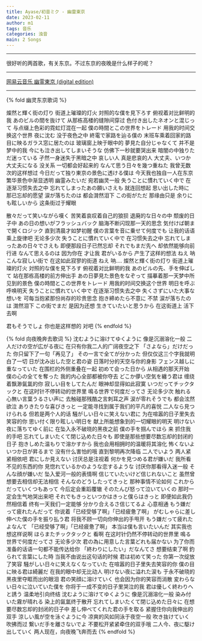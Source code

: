 ```yaml
---
title: Ayase/初音ミク - 幽霊東京
date: 2023-02-11
author: m1
tags: 音乐
categories: 浊音
main: 2 Songs
---
```


<link rel="stylesheet" href="/css/APlayer.min.css">
<div id="aplayer"></div>
<script src="/js/APlayer.min.js"></script>
<script>
    const ap = new APlayer({
    container: document.getElementById('aplayer'),
    lrcType: 3,
    loop: 'none',
    audio: [
        {
        name: '幽霊東京(幽灵东京)',
        artist: 'Ayase/初音ミク',
        url: '1 幽霊東京.m4a',
        cover: 'Cover.png',
        lrc: '1 幽霊東京.lrc',
        },
        {
        name: '夜に駆ける(初音ミク ver.)(向夜晚奔去)',
        artist: 'Ayase/初音ミク',
        url: '2 夜に駆ける.m4a',
        cover: 'Cover.png',
        lrc: '2 夜に駆ける.lrc',
        }
    ]
});
</script>

---

很好听的两首歌，有关东京。不过东京的夜晚是什么样子的呢？

---

[网易云音乐 幽霊東京 (digital edition)](https://music.163.com/#/album?id=90356231)

---

{% fold 幽灵东京歌词 %}

燦然と輝く街の灯り
街道上璀璨的灯火
対照的な僕を見下ろす
俯视着对比鲜明的我
あのビルの間を抜けて
从那栋高楼的缝隙间穿过
色付き出したネオンと混じって
与点缀上色彩的霓虹灯混在一起
僕の時間とこの世界をトレード
用我的时间交换这个世界
夜に沈む
没于夜色之中
終電で家路を辿る僕の
末班车乘着回家的路
目に映るガラス窓に居たのは
玻璃窗上映于眼中的
夢見た自分じゃなくて
并不是梦中的我
今にも泣き出してしまいそうな
仿佛下一秒就要哭出来
暗闇の中独りただ迷っている
孑然一身迷失于黑暗之中
哀しい人
真是悲哀的人
大丈夫、いつか大丈夫になる
没关系 一切都会好起来的
なんて思う日々を幾つ重ねた
我曾无数次的这样想过
今日だって独り東京の景色に透ける僕は
今天我也独自一人在东京繁华景色中渐显透明
幽霊みたいだ
宛若幽灵一般
失うことに慣れていく中で
在逐渐习惯失去之中
忘れてしまったあの願いさえも
就连回想起
思い出した時に
那已忘却的愿望
涙が落ちたのは
都会潸然泪下
この街がただ
那缘由只是
余りにも眩しいから
这条街过于耀眼

散々だって笑いながら嘆く
苦笑着哀叹着自己的狼狈
退廃的な日々の中
颓废的日子中
あの日の想いがフラッシュバック
脑海不断闪现那一天的思念
気付けば朝まで開くロジック
直到清晨才如梦初醒
僕の言葉を音に乗せて何度でも
让我的话语乘上旋律吧 无论多少次
失うことに慣れていく中で
在习惯失去之中
忘れてしまったあの日々でさえも
即便那段日子已然忘却
それでもまだ先へ
却依然能够向前行进
なんて思えるのは
因为你在 才让我
君がいるから
产生了这样的想法
ねえ
呐
こんな寂しい街で
在这如此寂寥的街道
ねえ
呐....
燦然と輝く街の灯り
街道上璀璨的灯火
対照的な僕を見下ろす
俯视着对比鲜明的我
あのビルの先、手を伸ばして
站在那栋高楼的前方伸出手
あの日夢見た景色をなぞって
描摹着那一天梦中所见到的景色
僕の時間とこの世界をトレード
用我的时间交换这个世界
明日を呼ぶ
呼唤明天
失うことに慣れていく中で
在逐渐习惯失去之中
失くさずにいた大事な想いを
可每当抱紧那份尚存的珍贵思念
抱き締めたら不意に
不禁
涙が落ちたのは
潸然泪下
この街でまだ
是因为还想
生きていたいと思うから
在这街道上 活下去啊

君もそうでしょ
你也是这样想的 对吧
{% endfold %}

{% fold 向夜晚奔去歌词 %}
沈むように溶けてゆくように
像是沉溺溶化一般
二人だけの空が広がる夜に
在只有你我二人的广阔夜空之下
「さよなら」だけだった
你只留下了一句「再见了」
その一言で全てが分かった
但仅仅这三个字我就明白了一切
日が沈み出した空と君の姿
日落时分的天空与你的身影
フェンス越しに重なっていた
在围栏的外侧重叠在一起
初めて会った日から
从相遇的那天开始
僕の心の全てを奪った
我的内心全部都被你夺去
どこか儚い空気を纏う君は
缠绕着飘渺氤氲的你
寂しい目をしてたんだ
眼神却显得如此寂寞
いつだってチックタックと
在这时针不停转动的世界里
鳴る世界で何度だってさ
无论多少次
触れる心無い言葉うるさい声に
去触碰那残酷之言刺耳之声
涙が零れそうでも
都会泫然欲泣
ありきたりな喜びきっと
一定能寻找到属于我们的平凡的喜悦
二人なら見つけられる
但若是两个人的话
騒がしい日々に笑えない君に
为在喧嚣的日子里失去笑容的你
思い付く限り眩しい明日を
献上所能想象到的一切耀眼的明天
明けない夜に落ちてゆく前に
在坠入永不破晓的黑夜之前
僕の手を掴んでほら
来 抓住我的手吧
忘れてしまいたくて閉じ込めた日々も
即使是那些想要尽数忘却的封闭的日子
抱きしめた温もりで溶かすから
我也会用相拥时的温暖将其溶化
怖くないよいつか日が昇るまで
没有什么害怕的哦 直到黎明再次降临
二人でいよう
两人紧紧相依吧
君にしか見えない
讨厌总是注视着
何かを見つめる君が嫌いだ
我所看不见的东西的你
見惚れているかのような恋するような
讨厌你那看得入迷一般
そんな顔が嫌いだ
坠入爱河一般的表情啊
信じていたいけど信じれないこと
虽然曾想要去相信却无法相信
そんなのどうしたってきっと
那种事情不论如何
これからだっていくつもあって
今后定会重蹈覆辙
そのたんび怒って泣いていくの
那时一定会生气地哭出来吧
それでもきっといつかはきっと僕らはきっと
即便如此我仍然相信着 终有一天我们一定能够
分かり合えるさ信じてるよ
心意相通
もう嫌だって疲れたんだって
你说着「已经受够了啊」「已经疲惫了啊」
がむしゃらに差し伸べた僕の手を振り払う君
将我不顾一切向你伸出的手甩开
もう嫌だって疲れたよなんて
「已经受够了啊」「已经疲惫了啊」
本当は僕も言いたいんだ
其实我也想这样说啊
ほらまたチックタックと
看啊 在这时针仍然不停转动的世界里
鳴る世界で何度だってさ
无论多少次
君の為に用意した言葉どれも届かない
为了你而准备的话语一句都不能传达给你
「終わりにしたい」だなんてさ
想要结束了啊
釣られて言葉にした時
当我不由说出这句话的时候
君は初めて笑った
你第一次绽放了笑容
騒がしい日々に笑えなくなっていた
在喧嚣的日子里失去笑容的你
僕の目に映る君は綺麗だ
在我的眼中却无比动人
明けない夜に溢れた涙も
于永不破晓的黑夜里夺眶而出的眼泪
君の笑顔に溶けていく
也会因为你的笑容而消散
変わらない日々に泣いていた僕を
你将于一成不变的日子里哭泣的我
君は優しく終わりへと誘う
温柔地引向终结
沈むように溶けてゆくように
像是沉溺溶化一般
染み付いた霧が晴れる
染上的氤氲终于散开
忘れてしまいたくて閉じ込めた日々に
在想要尽数忘却的封闭的日子中
差し伸べてくれた君の手を取る
紧握住你向我伸出的双手
涼しい風が空を泳ぐように今
凉爽的风如同泳于夜空一般
吹き抜けていく
吹拂而过
繋いだ手を離さないでよ
不要松开紧紧牵住的双手哦
二人今、夜に駆け出していく
两人现在，向夜晚飞奔而去
{% endfold %}
